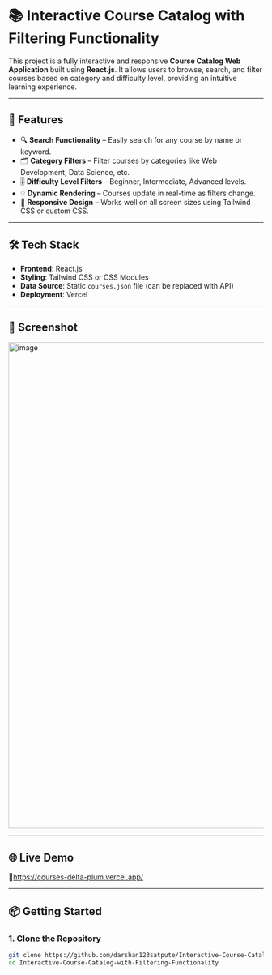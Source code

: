 # 📚 Interactive Course Catalog with Filtering Functionality

This project is a fully interactive and responsive **Course Catalog Web Application** built using **React.js**. It allows users to browse, search, and filter courses based on category and difficulty level, providing an intuitive learning experience.

---

## 🌟 Features

- 🔍 **Search Functionality** – Easily search for any course by name or keyword.
- 🗂️ **Category Filters** – Filter courses by categories like Web Development, Data Science, etc.
- 🎚️ **Difficulty Level Filters** – Beginner, Intermediate, Advanced levels.
- 💡 **Dynamic Rendering** – Courses update in real-time as filters change.
- 📱 **Responsive Design** – Works well on all screen sizes using Tailwind CSS or custom CSS.

---

## 🛠️ Tech Stack

- **Frontend**: React.js
- **Styling**: Tailwind CSS or CSS Modules
- **Data Source**: Static `courses.json` file (can be replaced with API)
- **Deployment**: Vercel

---

## 📸 Screenshot

> 
<img width="960" alt="image" src="https://github.com/user-attachments/assets/2d663b20-5a2d-464b-882e-814564a117d4" />


---

## 🌐 Live Demo

🔗https://courses-delta-plum.vercel.app/

---

## 📦 Getting Started

### 1. Clone the Repository

```bash
git clone https://github.com/darshan123satpute/Interactive-Course-Catalog-with-Filtering-Functionality.git
cd Interactive-Course-Catalog-with-Filtering-Functionality
